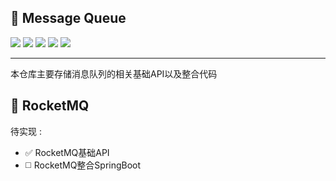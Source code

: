 ## :rocket: Message Queue

![](https://img.shields.io/badge/message-queue-red) ![](https://img.shields.io/badge/technological-RocketMQ-red) ![](https://img.shields.io/badge/technological-Kafka-yellow) ![](https://img.shields.io/badge/mq-springboot-green) ![](https://img.shields.io/badge/methods-消息队列-blue)

----

本仓库主要存储消息队列的相关基础API以及整合代码

## :pushpin: RocketMQ

待实现 : 
- :white_check_mark: RocketMQ基础API
- :white_medium_square: RocketMQ整合SpringBoot